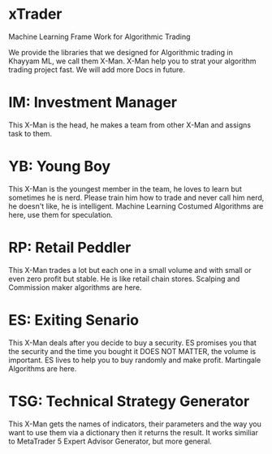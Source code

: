 # xTrader
Machine Learning Frame Work for Algorithmic Trading

We provide the libraries that we designed for Algorithmic trading in Khayyam ML, we call them X-Man. X-Man help you to strat your algorithm trading project fast.
We will add more Docs in future.


# IM: Investment Manager
This X-Man is the head, he makes a team from other X-Man and assigns task to them.


# YB: Young Boy
This X-Man is the youngest member in the team, he loves to learn but sometimes he is nerd. Please train him how to trade and never call him nerd, he doesn't like, he is intelligent. Machine Learning Costumed Algorithms are here, use them for speculation.


# RP: Retail Peddler
This X-Man trades a lot but each one in a small volume and with small or even zero profit but stable. He is like retail chain stores. Scalping and Commission maker algorithms are here.


# ES: Exiting Senario
This X-Man deals after you decide to buy a security. ES promises you that the security and the time you bought it DOES NOT MATTER, the volume is important. ES lives to help you to buy randomly and make profit. Martingale Algorithms are here.


# TSG: Technical Strategy Generator
This X-Man gets the names of indicators, their parameters and the way you want to use them via a dictionary then it returns the result. It works similiar to MetaTrader 5 Expert Advisor Generator, but more general.
